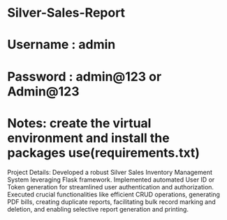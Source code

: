 # Silver-Sales-Report
# Username : admin
# Password : admin@123 or Admin@123
# Notes: create the virtual environment and install the packages use(requirements.txt)
Project Details: Developed a robust Silver Sales Inventory Management System leveraging Flask framework. Implemented automated User ID or Token generation for streamlined user authentication and authorization. Executed crucial functionalities like efficient CRUD operations, generating PDF bills, creating duplicate reports, facilitating bulk record marking and deletion, and enabling selective report generation and printing.
